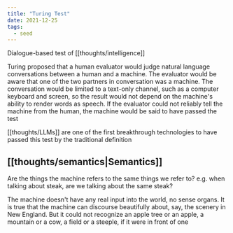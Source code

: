 ```yaml
---
title: "Turing Test"
date: 2021-12-25
tags:
  - seed
---
```


Dialogue-based test of [[thoughts/intelligence]]

Turing proposed that a human evaluator would judge natural language conversations between a human and a machine. The evaluator would be aware that one of the two partners in conversation was a machine. The conversation would be limited to a text-only channel, such as a computer keyboard and screen, so the result would not depend on the machine's ability to render words as speech. If the evaluator could not reliably tell the machine from the human, the machine would be said to have passed the test

[[thoughts/LLMs]] are one of the first breakthrough technologies to have passed this test by the traditional definition

## [[thoughts/semantics|Semantics]]

Are the things the machine refers to the same things we refer to? e.g. when talking about steak, are we talking about the same steak?

The machine doesn't have any real input into the world, no sense organs. It is true that the machine can discourse beautifully about, say, the scenery in New England. But it could not recognize an apple tree or an apple, a mountain or a cow, a field or a steeple, if it were in front of one

